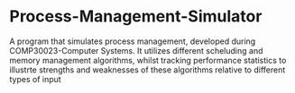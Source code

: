 # Process-Management-Simulator
A program that simulates process management, developed during COMP30023-Computer Systems.
It utilizes different scheluding and memory management algorithms, whilst tracking performance statistics to illustrte strengths and weaknesses of these algorithms relative to different types of input
